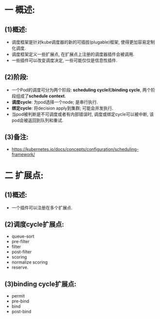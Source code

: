 # 一 概述:
## (1)概述:
- 调度框架是针对kube调度器的新的可插拔(plugable)框架, 使得更加容易定制化调度.
- 调度框架定义一些扩展点, 在扩展点上注册的调度器插件会被调用.
- 一些插件可以改变调度决定, 一些可能仅仅是信息性插件.

## (2)阶段:
- 一个Pod的调度可分为两个阶段: **scheduling cycle**和**binding cycle**, 两个阶段组成了**schedule context**.
- **调度cycle**: 为pod选择一个node; 是串行执行.
- **绑定cycle**: 将decision apply到集群; 可能会并发执行.
- 当pod被判断是不可调度或者有内部错误时, 调度或绑定cycle可以被中断, 该pod会被返回到队列和重试.

## (3)备注:
- https://kubernetes.io/docs/concepts/configuration/scheduling-framework/

# 二 扩展点:
## (1)概述:
- 一个插件可以注册在多个扩展点.

## (2)调度cycle扩展点:
- queue-sort
- pre-filter
- filter
- post-filter
- scoring
- normalize scoring
- reserve.

## (3)binding cycle扩展点:
- permit
- pre-bind
- bind
- post-bind
